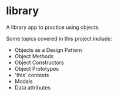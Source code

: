 # library
A library app to practice using objects.

Some topics covered in this project include:
- Objects as a Design Pattern
- Object Methods
- Object Constructors
- Object Prototypes
- 'this' contexts
- Modals
- Data attributes